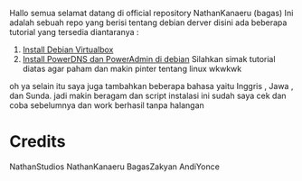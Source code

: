 Hallo semua selamat datang di official repository NathanKanaeru (bagas)
Ini adalah sebuah repo yang berisi tentang debian derver
disini ada beberapa tutorial yang tersedia diantaranya :
1. [Install Debian Virtualbox](installdebian.md)
2. [Install PowerDNS dan PowerAdmin di debian](pdnsinstall.md)
Silahkan simak tutorial diatas agar paham dan makin pinter tentang linux wkwkwk

oh ya selain itu saya juga tambahkan beberapa bahasa yaitu Inggris , Jawa , dan Sunda. jadi makin beragam
dan script instalasi ini sudah saya cek dan coba sebelumnya dan work berhasil tanpa halangan

# Credits

NathanStudios
NathanKanaeru
BagasZakyan
AndiYonce
